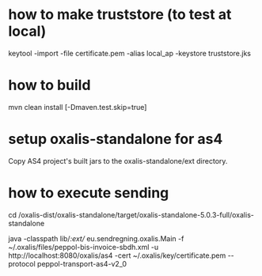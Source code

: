 # how to make truststore (to test at local)

keytool -import -file certificate.pem -alias local_ap -keystore truststore.jks

# how to build

mvn clean install [-Dmaven.test.skip=true]

# setup oxalis-standalone for as4

Copy AS4 project's built jars to the oxalis-standalone/ext directory.

# how to execute sending

cd /oxalis-dist/oxalis-standalone/target/oxalis-standalone-5.0.3-full/oxalis-standalone

java -classpath lib/*:ext/* eu.sendregning.oxalis.Main -f ~/.oxalis/files/peppol-bis-invoice-sbdh.xml -u http://localhost:8080/oxalis/as4 -cert ~/.oxalis/key/certificate.pem --protocol peppol-transport-as4-v2_0
